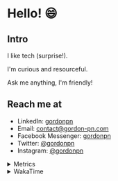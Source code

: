 # Hello! 😄

## Intro

I like tech (surprise!).

I'm curious and resourceful.

Ask me anything, I'm friendly!

## Reach me at

- LinkedIn: [gordonpn](https://www.linkedin.com/in/gordonpn/)
- Email: [contact@gordon-pn.com](mailto:contact@gordon-pn.com)
- Facebook Messenger: [gordonpn](https://www.messenger.com/t/Gordonpn)
- Twitter: [@gordonpn](https://twitter.com/Gordonpn)
- Instagram: [@gordonpn](https://www.instagram.com/gordonpn/)

<details>
  <summary>Metrics</summary>

  <img align="center" src="https://github.com/gordonpn/gordonpn/blob/master/github-metrics.svg" alt="GitHub Metrics">

</details>

<details>
  <summary>WakaTime</summary>

  <!--START_SECTION:waka-->
📊 **This Week I Spent My Time On** 

```text
💬 Programming Languages: 
TypeScript               8 hrs               █████████████░░░░░░░░░░░░   50.31 % 
Java                     5 hrs 54 mins       █████████░░░░░░░░░░░░░░░░   37.07 % 
ERB                      54 mins             █░░░░░░░░░░░░░░░░░░░░░░░░   05.67 % 
JSON                     23 mins             █░░░░░░░░░░░░░░░░░░░░░░░░   02.46 % 
Text                     12 mins             ░░░░░░░░░░░░░░░░░░░░░░░░░   01.35 % 

🔥 Editors: 
Intellijidea             15 hrs 42 mins      █████████████████████████   98.66 % 
VS Code                  12 mins             ░░░░░░░░░░░░░░░░░░░░░░░░░   01.34 % 
```


 Last Updated on 01/06/2024 10:20:47 UTC
<!--END_SECTION:waka-->
</details>
